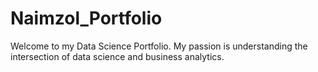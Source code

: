 # Naimzol_Portfolio
Welcome to my Data Science Portfolio. My passion is understanding the intersection of data science and business analytics.
